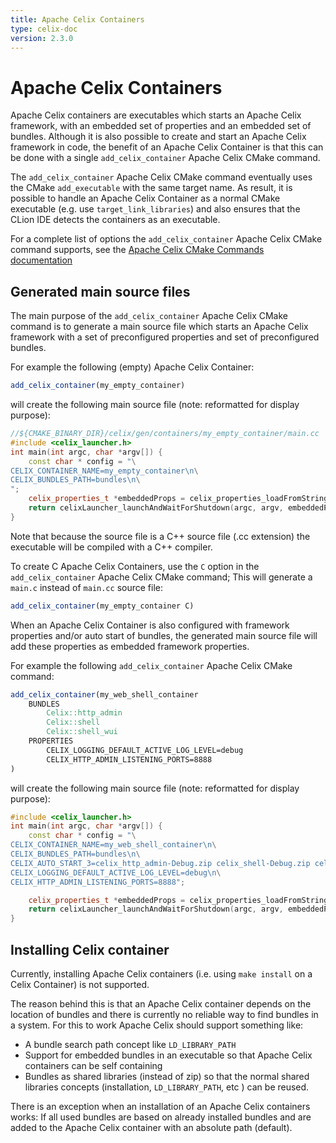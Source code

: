 ```yaml
---
title: Apache Celix Containers
type: celix-doc
version: 2.3.0
---
```


<!--
Licensed to the Apache Software Foundation (ASF) under one or more
contributor license agreements.  See the NOTICE file distributed with
this work for additional information regarding copyright ownership.
The ASF licenses this file to You under the Apache License, Version 2.0
(the "License"); you may not use this file except in compliance with
the License.  You may obtain a copy of the License at
   
    http://www.apache.org/licenses/LICENSE-2.0

Unless required by applicable law or agreed to in writing, software
distributed under the License is distributed on an "AS IS" BASIS,
WITHOUT WARRANTIES OR CONDITIONS OF ANY KIND, either express or implied.
See the License for the specific language governing permissions and
limitations under the License.
-->

# Apache Celix Containers
Apache Celix containers are executables which starts an Apache Celix framework, with an embedded set of properties
and an embedded set of bundles.
Although it is also possible to create and start an Apache Celix framework in code, the benefit of an Apache Celix 
Container is that this can be done with a single `add_celix_container` Apache Celix CMake command. 

The `add_celix_container` Apache Celix CMake command eventually uses the CMake `add_executable` with the same 
target name.  As result, it is possible to handle an Apache Celix Container as a normal CMake executable 
(e.g. use `target_link_libraries`) and also ensures that the CLion IDE detects the containers as an executable.

For a complete list of options the `add_celix_container` Apache Celix CMake command supports, see the 
[Apache Celix CMake Commands documentation](cmake_commands)

## Generated main source files
The main purpose of the `add_celix_container` Apache Celix CMake command is to generate a main source file 
which starts an Apache Celix framework with a set of preconfigured properties and set of preconfigured bundles.

For example the following (empty) Apache Celix Container:
```CMake
add_celix_container(my_empty_container)
```

will create the following main source file (note: reformatted for display purpose):
```C++
//${CMAKE_BINARY_DIR}/celix/gen/containers/my_empty_container/main.cc
#include <celix_launcher.h>
int main(int argc, char *argv[]) {
    const char * config = "\
CELIX_CONTAINER_NAME=my_empty_container\n\
CELIX_BUNDLES_PATH=bundles\n\
";
    celix_properties_t *embeddedProps = celix_properties_loadFromString(config);
    return celixLauncher_launchAndWaitForShutdown(argc, argv, embeddedProps);
}
```

Note that because the source file is a C++ source file (.cc extension) the executable will be compiled with a C++ 
compiler. 

To create C Apache Celix Containers, use the `C` option in the `add_celix_container` Apache Celix CMake command; 
This will generate a `main.c` instead of `main.cc` source file:

```CMake
add_celix_container(my_empty_container C)
```

When an Apache Celix Container is also configured with framework properties and/or auto start of bundles, the
generated main source file will add these properties as embedded framework properties.

For example the following `add_celix_container` Apache Celix CMake command:
```CMake
add_celix_container(my_web_shell_container
    BUNDLES
        Celix::http_admin
        Celix::shell
        Celix::shell_wui
    PROPERTIES
        CELIX_LOGGING_DEFAULT_ACTIVE_LOG_LEVEL=debug
        CELIX_HTTP_ADMIN_LISTENING_PORTS=8888
)
```

will create the following main source file (note: reformatted for display purpose):
```C++
#include <celix_launcher.h>
int main(int argc, char *argv[]) {
    const char * config = "\
CELIX_CONTAINER_NAME=my_web_shell_container\n\
CELIX_BUNDLES_PATH=bundles\n\
CELIX_AUTO_START_3=celix_http_admin-Debug.zip celix_shell-Debug.zip celix_shell_wui-Debug.zip\n\
CELIX_LOGGING_DEFAULT_ACTIVE_LOG_LEVEL=debug\n\
CELIX_HTTP_ADMIN_LISTENING_PORTS=8888";

    celix_properties_t *embeddedProps = celix_properties_loadFromString(config);
    return celixLauncher_launchAndWaitForShutdown(argc, argv, embeddedProps);
}
```

## Installing Celix container
Currently, installing Apache Celix containers (i.e. using `make install` on a Celix Container) is not supported. 

The reason behind this is that an Apache Celix container depends on the location of bundles and there is currently no
reliable way to find bundles in a system. For this to work Apache Celix should support something like: 
 - A bundle search path concept like `LD_LIBRARY_PATH` 
 - Support for embedded bundles in an executable so that Apache Celix containers can be self containing
 - Bundles as shared libraries (instead of zip) so that the normal shared libraries concepts
   (installation, `LD_LIBRARY_PATH`, etc ) can be reused.

There is an exception when an installation of an Apache Celix containers works: If all used bundles are based on already
installed bundles and are added to the Apache Celix container with an absolute path (default).

 




